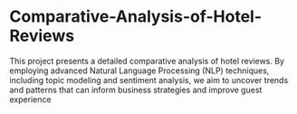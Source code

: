 # Comparative-Analysis-of-Hotel-Reviews
This project presents a detailed comparative analysis of hotel reviews. By employing advanced Natural Language Processing (NLP) techniques, including topic modeling and sentiment analysis, we aim to uncover trends and patterns that can inform business strategies and improve guest experience
